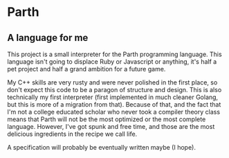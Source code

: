 # Parth
## A language for me

This project is a small interpreter for the Parth programming language. This language isn't going to displace Ruby or Javascript or anything, it's half a pet project and half a grand ambition for a future game.

My C++ skills are very rusty and were never polished in the first place, so don't expect this code to be a paragon of structure and design. This is also technically my first interpreter (first implemented in much cleaner Golang, but this is more of a migration from that). Because of that, and the fact that I'm not a college educated scholar who never took a compiler theory class means that Parth will not be the most optimized or the most complete language. However, I've got spunk and free time, and those are the most delicious ingredients in the recipe we call life.

A specification will probably be eventually written maybe (I hope).